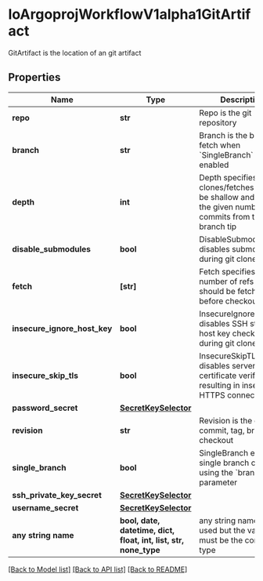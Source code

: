 # IoArgoprojWorkflowV1alpha1GitArtifact

GitArtifact is the location of an git artifact

## Properties
Name | Type | Description | Notes
------------ | ------------- | ------------- | -------------
**repo** | **str** | Repo is the git repository | 
**branch** | **str** | Branch is the branch to fetch when &#x60;SingleBranch&#x60; is enabled | [optional] 
**depth** | **int** | Depth specifies clones/fetches should be shallow and include the given number of commits from the branch tip | [optional] 
**disable_submodules** | **bool** | DisableSubmodules disables submodules during git clone | [optional] 
**fetch** | **[str]** | Fetch specifies a number of refs that should be fetched before checkout | [optional] 
**insecure_ignore_host_key** | **bool** | InsecureIgnoreHostKey disables SSH strict host key checking during git clone | [optional] 
**insecure_skip_tls** | **bool** | InsecureSkipTLS disables server certificate verification resulting in insecure HTTPS connections | [optional] 
**password_secret** | [**SecretKeySelector**](SecretKeySelector.md) |  | [optional] 
**revision** | **str** | Revision is the git commit, tag, branch to checkout | [optional] 
**single_branch** | **bool** | SingleBranch enables single branch clone, using the &#x60;branch&#x60; parameter | [optional] 
**ssh_private_key_secret** | [**SecretKeySelector**](SecretKeySelector.md) |  | [optional] 
**username_secret** | [**SecretKeySelector**](SecretKeySelector.md) |  | [optional] 
**any string name** | **bool, date, datetime, dict, float, int, list, str, none_type** | any string name can be used but the value must be the correct type | [optional]

[[Back to Model list]](../README.md#documentation-for-models) [[Back to API list]](../README.md#documentation-for-api-endpoints) [[Back to README]](../README.md)


